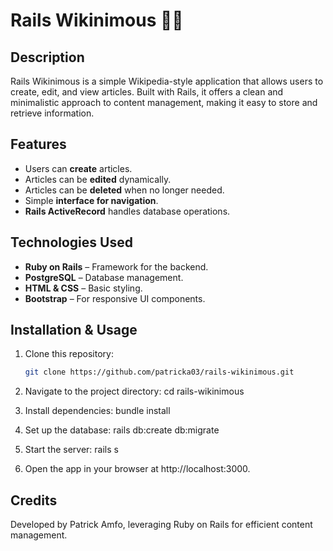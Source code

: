 # Rails Wikinimous 📖✨

## Description
Rails Wikinimous is a simple Wikipedia-style application that allows users to create, edit, and view articles. Built with Rails, it offers a clean and minimalistic approach to content management, making it easy to store and retrieve information.

## Features
- Users can **create** articles.
- Articles can be **edited** dynamically.
- Articles can be **deleted** when no longer needed.
- Simple **interface for navigation**.
- **Rails ActiveRecord** handles database operations.

## Technologies Used
- **Ruby on Rails** – Framework for the backend.
- **PostgreSQL** – Database management.
- **HTML & CSS** – Basic styling.
- **Bootstrap** – For responsive UI components.

## Installation & Usage
1. Clone this repository:
   ```bash
   git clone https://github.com/patricka03/rails-wikinimous.git

2. Navigate to the project directory:
cd rails-wikinimous

3. Install dependencies:
bundle install

4. Set up the database:
rails db:create db:migrate

5. Start the server:
rails s

6. Open the app in your browser at http://localhost:3000.

## Credits
Developed by Patrick Amfo, leveraging Ruby on Rails for efficient content management.
